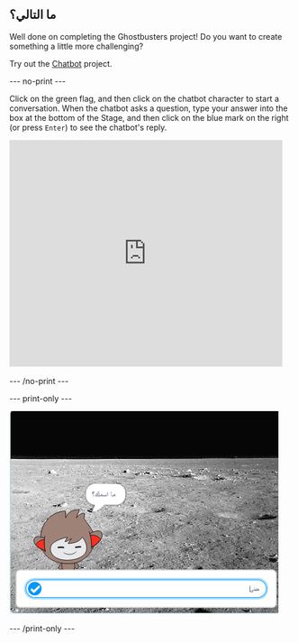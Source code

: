 ## ما التالي؟

Well done on completing the Ghostbusters project! Do you want to create something a little more challenging?

Try out the [Chatbot](https://projects.raspberrypi.org/ar-SA/projects/chatbot?utm_source=pathway&utm_medium=whatnext&utm_campaign=projects) project.

--- no-print ---

Click on the green flag, and then click on the chatbot character to start a conversation. When the chatbot asks a question, type your answer into the box at the bottom of the Stage, and then click on the blue mark on the right (or press `Enter`) to see the chatbot's reply.

<div class="scratch-preview">
  <iframe allowtransparency="true" width="485" height="402" src="https://scratch.mit.edu/projects/embed/248864190/?autostart=false" 
  frameborder="0" scrolling="no"></iframe>
</div>

--- /no-print ---

--- print-only ---

![complete project](images/chatbot-preview.png)

--- /print-only ---